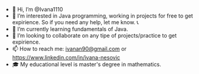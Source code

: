 - 👋 Hi, I’m @Ivana1110
- 👀 I’m interested in Java programming, working in projects for free to get expirience. So if you need any help, let me know. 📞
- 🌱 I’m currently learning fundamentals of Java. 
- 💞️ I’m looking to collaborate on any tipe of projects/practice to get expirience. 
- 📫 How to reach me: ivanan90@gmail.com or https://www.linkedin.com/in/ivana-nesovic
- 🎓 My educational level is master's degree in mathematics.
